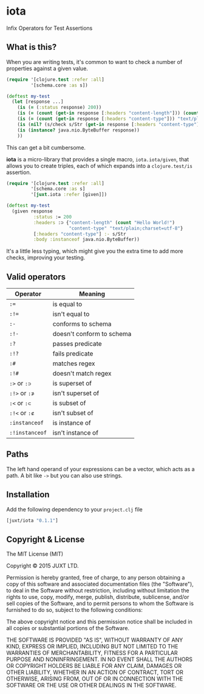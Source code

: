 # iota

Infix Operators for Test Assertions

## What is this?

When you are writing tests, it's common to want to check a number of properties against a given value.

```clojure
(require '[clojure.test :refer :all]
         '[schema.core :as s])

(deftest my-test
  (let [response ...]
    (is (= (:status response) 200))
    (is (= (count (get-in response [:headers "content-length"])) (count "Hello World!")))
    (is (= (count (get-in response [:headers "content-type"])) "text/plain;charset=utf-8"))
    (is (nil? (s/check s/Str (get-in response [:headers "content-type"]))))
    (is (instance? java.nio.ByteBuffer response))
    ))
```

This can get a bit cumbersome.

__iota__ is a micro-library that provides a single macro, `iota.iota/given`, that allows you to create triples, each of which expands into a `clojure.test/is` assertion.

```clojure
(require '[clojure.test :refer :all]
         '[schema.core :as s]
         '[juxt.iota :refer [given]])

(deftest my-test
  (given response
          :status := 200
          :headers :⊃ {"content-length" (count "Hello World!")
                       "content-type" "text/plain;charset=utf-8"}
          [:headers "content-type"] :- s/Str
          :body :instanceof java.nio.ByteBuffer))
```

It's a little less typing, which might give you the extra time to add more checks, improving your testing.

## Valid operators

Operator       | Meaning
---------------|-------------------
`:=`           | is equal to
`:!=`          | isn't equal to
`:-`           | conforms to schema
`:!-`          | doesn't conform to schema
`:?`           | passes predicate
`:!?`          | fails predicate
`:#`           | matches regex
`:!#`          | doesn't match regex
`:>` or `:⊃`   | is superset of
`:!>` or `:⊅`  | isn't superset of
`:<` or `:⊂`   | is subset of
`:!<` or `:⊄`  | isn't subset of
`:instanceof`  | is instance of
`:!instanceof` | isn't instance of

## Paths

The left hand operand of your expressions can be a vector, which acts as a path. A bit like `->` but you can also use strings.

## Installation

Add the following dependency to your `project.clj` file

```clojure
[juxt/iota "0.1.1"]
```

## Copyright & License

The MIT License (MIT)

Copyright © 2015 JUXT LTD.

Permission is hereby granted, free of charge, to any person obtaining a copy of this software and associated documentation files (the "Software"), to deal in the Software without restriction, including without limitation the rights to use, copy, modify, merge, publish, distribute, sublicense, and/or sell copies of the Software, and to permit persons to whom the Software is furnished to do so, subject to the following conditions:

The above copyright notice and this permission notice shall be included in all copies or substantial portions of the Software.

THE SOFTWARE IS PROVIDED "AS IS", WITHOUT WARRANTY OF ANY KIND, EXPRESS OR IMPLIED, INCLUDING BUT NOT LIMITED TO THE WARRANTIES OF MERCHANTABILITY, FITNESS FOR A PARTICULAR PURPOSE AND NONINFRINGEMENT. IN NO EVENT SHALL THE AUTHORS OR COPYRIGHT HOLDERS BE LIABLE FOR ANY CLAIM, DAMAGES OR OTHER LIABILITY, WHETHER IN AN ACTION OF CONTRACT, TORT OR OTHERWISE, ARISING FROM, OUT OF OR IN CONNECTION WITH THE SOFTWARE OR THE USE OR OTHER DEALINGS IN THE SOFTWARE.
